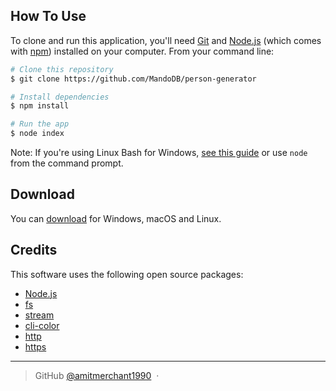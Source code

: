 ## How To Use

To clone and run this application, you'll need [Git](https://git-scm.com) and [Node.js](https://nodejs.org/en/download/) (which comes with [npm](http://npmjs.com)) installed on your computer. From your command line:

```bash
# Clone this repository
$ git clone https://github.com/MandoDB/person-generator

# Install dependencies
$ npm install

# Run the app
$ node index
```

Note: If you're using Linux Bash for Windows, [see this guide](https://www.howtogeek.com/261575/how-to-run-graphical-linux-desktop-applications-from-windows-10s-bash-shell/) or use `node` from the command prompt.


## Download

You can [download](https://github.com/MandoBD/person-generator) for Windows, macOS and Linux.

## Credits

This software uses the following open source packages:

- [Node.js](https://nodejs.org/)
- [fs](https://www.npmjs.com/package/fs)
- [stream](https://www.npmjs.com/package/stream)
- [cli-color](https://www.npmjs.com/package/cli-color)
- [http](https://www.npmjs.com/package/http)
- [https](https://www.npmjs.com/package/https)

---

> GitHub [@amitmerchant1990](https://github.com/MandoDB) &nbsp;&middot;&nbsp;

